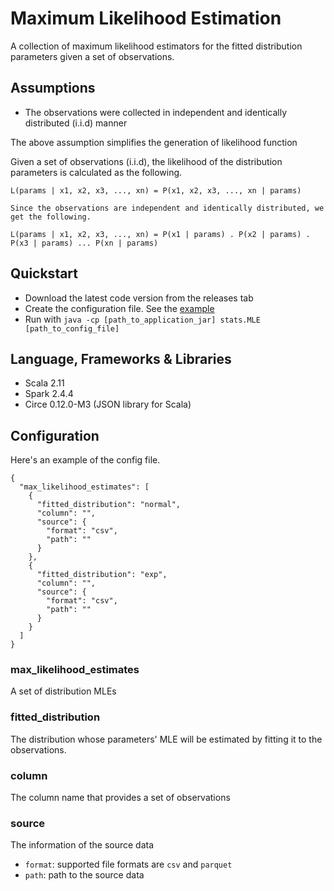 # Maximum Likelihood Estimation

A collection of maximum likelihood estimators for the fitted distribution parameters given a set of observations.

## Assumptions

* The observations were collected in independent and identically distributed (i.i.d) manner

The above assumption simplifies the generation of likelihood function

Given a set of observations (i.i.d), the likelihood of the distribution parameters is calculated as the following.

```
L(params | x1, x2, x3, ..., xn) = P(x1, x2, x3, ..., xn | params)

Since the observations are independent and identically distributed, we get the following.

L(params | x1, x2, x3, ..., xn) = P(x1 | params) . P(x2 | params) . P(x3 | params) ... P(xn | params)
```

## Quickstart

* Download the latest code version from the releases tab
* Create the configuration file. See the <a href="https://github.com/albertusk95/maximum-likelihood-estimator/blob/master/src/main/resources/exampleConfig.json">example</a>
* Run with `java -cp [path_to_application_jar] stats.MLE [path_to_config_file]`

## Language, Frameworks & Libraries

* Scala 2.11
* Spark 2.4.4
* Circe 0.12.0-M3 (JSON library for Scala)

## Configuration

Here's an example of the config file.

```
{
  "max_likelihood_estimates": [
    {
      "fitted_distribution": "normal",
      "column": "",
      "source": {
        "format": "csv",
        "path": ""
      }
    },
    {
      "fitted_distribution": "exp",
      "column": "",
      "source": {
        "format": "csv",
        "path": ""
      }
    }
  ]
}
```

### max_likelihood_estimates

A set of distribution MLEs

### fitted_distribution

The distribution whose parameters' MLE will be estimated by fitting it to the observations.

### column

The column name that provides a set of observations

### source

The information of the source data
* `format`: supported file formats are `csv` and `parquet`
* `path`: path to the source data
